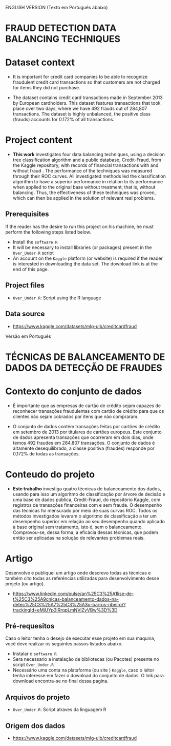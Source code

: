ENGLISH VERSION (Texto em Português abaixo)

# FRAUD DETECTION DATA BALANCING TECHNIQUES


# Dataset context


* It is important for credit card companies to be able to recognize fraudulent credit card transactions so that customers are not charged for items they did not purchase.

* The dataset contains credit card transactions made in September 2013 by European cardholders. This dataset features transactions that took place over two days, where we have 492 frauds out of 284,807 transactions. The dataset is highly unbalanced, the positive class (frauds) accounts for 0.172% of all transactions.

# Project content

* **This work** investigates four data balancing techniques, using a decision tree classification algorithm and a public database, Credit-Fraud, from the Kaggle repository, with records of financial transactions with and without fraud . The performance of the techniques was measured through their ROC curves. All investigated methods led the classification algorithm to have a superior performance in relation to its performance when applied to the original base without treatment, that is, without balancing. Thus, the effectiveness of these techniques was proven, which can then be applied in the solution of relevant real problems.

## Prerequisites

If the reader has the desire to run this project on his machine, he must perform the following steps listed below.

* Install the `software R`
* It will be necessary to install libraries (or packages) present in the `Over_Under.R` script
* An account on the `Kaggle` platform (or website) is required if the reader is interested in downloading the data set. The download link is at the end of this page.

## Project files

* `Over_Under.R`: Script using the R language


## Data source

* https://www.kaggle.com/datasets/mlg-ulb/creditcardfraud


Versão em Português


# TÉCNICAS DE BALANCEAMENTO DE DADOS DA DETECÇÃO DE FRAUDES


# Contexto do conjunto de dados


* É importante que as empresas de cartão de crédito sejam capazes de reconhecer transações fraudulentas com cartão de crédito para que os clientes não sejam cobrados por itens que não compraram.

* O conjunto de dados contém transações feitas por cartões de crédito em setembro de 2013 por titulares de cartões europeus. Este conjunto de dados apresenta transações que ocorreram em dois dias, onde temos 492 fraudes em 284.807 transações. O conjunto de dados é altamente desequilibrado, a classe positiva (fraudes) responde por 0,172% de todas as transações.

# Conteudo do projeto

* **Este trabalho** investiga quatro técnicas de balanceamento dos dados, usando para isso um algoritmo de classificação por árvore de decisão e uma base de dados pública, Credit-Fraud, do repositório Kaggle, com registros de transações financeiras com e sem fraude. O desempenho das técnicas foi mensurado por meio de suas curvas ROC. Todos os métodos investigados levaram o algoritmo de classificação a ter um desempenho superior em relação ao seu desempenho quando aplicado à base original sem tratamento, isto é, sem o balanceamento. Comprovou-se, dessa forma, a eficácia dessas técnicas, que podem então ser aplicadas na solução de relevantes problemas reais.

# Artigo

Desenvolve e publiquei um artigo onde descrevo todas as técnicas e também cito todas as referências utilizadas para desenvolvimento desse projeto (ou artigo).

* https://www.linkedin.com/pulse/an%25C3%25A1lise-de-t%25C3%25A9cnicas-balanceamento-dados-na-detec%25C3%25A7%25C3%25A3o-barros-ribeiro/?trackingId=eMjUYp3lRrqpLmNVjZvVBw%3D%3D


## Pré-requesitos

Caso o leitor tenha o desejo de executar esse projeto em sua maquina, você deve realizar os seguintes passos listados abaixo.

* Instalar o `software R`
* Sera necessario a instalação de bibliotecas (ou Pacotes) presente no script `Over_Under.R` 
* Necessário uma conta na plataforma (ou site ) `Kaggle`, caso o leitor tenha interesse em fazer o download do conjunto de dados. O link para download encontra-se no final dessa pagina. 

## Arquivos do projeto

* `Over_Under.R`: Script atraves da linguagem R


## Origem dos dados

* https://www.kaggle.com/datasets/mlg-ulb/creditcardfraud
